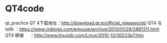 # QT4code
qt_practice
QT 4下载地址：http://download.qt.io/official_releases/qt/ 
QT4 与 tslib ：https://www.cnblogs.com/emouse/archive/2013/01/29/2881311.html
QT4 移植     ：http://www.linuxidc.com/Linux/2010-12/30223p7.htm
